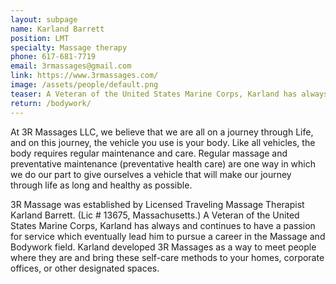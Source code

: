 ```yaml
---
layout: subpage
name: Karland Barrett
position: LMT
specialty: Massage therapy
phone: 617-681-7719
email: 3rmassages@gmail.com
link: https://www.3rmassages.com/
image: /assets/people/default.png
teaser: A Veteran of the United States Marine Corps, Karland has always and continues to have a passion for service which eventually lead him to pursue a career in the Massage and Bodywork field.
return: /bodywork/
---
```


At 3R Massages LLC, we believe that we are all on a journey through Life, and on this journey, the vehicle you use is your body. Like all vehicles, the body requires regular maintenance and care. Regular massage and preventative maintenance (preventative health care) are one way in which we do our part to give ourselves a vehicle that will make our journey through life as long and healthy as possible.  

3R Massage was established by Licensed Traveling Massage Therapist Karland Barrett. (Lic # 13675, Massachusetts.) A Veteran of the United States Marine Corps, Karland has always and continues to have a passion for service which eventually lead him to pursue a career in the Massage and Bodywork field. Karland developed 3R Massages as a way to meet people where they are and bring these self-care methods to your homes, corporate offices, or other designated spaces.